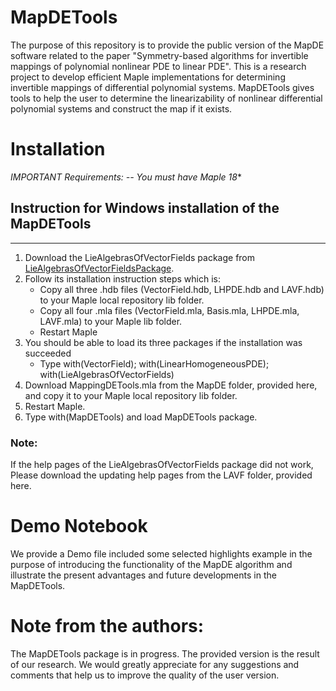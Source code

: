 # MapDETools
The purpose of this repository is to provide the public version of the MapDE software related to the paper "Symmetry-based algorithms for invertible mappings of polynomial nonlinear PDE to linear PDE".  This is a research project to develop efficient Maple implementations for determining invertible mappings of differential polynomial systems. 
MapDETools gives tools to help the user to determine the linearizability of nonlinear differential polynomial systems and construct the map if it exists.

# Installation
**IMPORTANT* Requirements:    -- You must have Maple 18**
## Instruction for Windows installation of the MapDETools
******************************************************************
1. Download the LieAlgebrasOfVectorFields package from [LieAlgebrasOfVectorFieldsPackage](http://www.canberra.edu.au/research/faculty-research-centres/msrc/projects/lavf).
2. Follow its installation instruction steps which is: 
   - Copy all three .hdb files (VectorField.hdb, LHPDE.hdb and LAVF.hdb) to your Maple local repository lib folder.  
   - Copy all four .mla files (VectorField.mla, Basis.mla, LHPDE.mla, LAVF.mla) to your Maple lib folder.
   - Restart Maple 
3.  You should be able to load its three packages if the installation was succeeded
    - Type  with(VectorField); with(LinearHomogeneousPDE); with(LieAlgebrasOfVectorFields)
4. Download MappingDETools.mla from the MapDE folder, provided here, and copy it to your Maple local repository lib folder.
5. Restart Maple.
6. Type with(MapDETools) and load MapDETools package.
### Note: 
If the help pages of the LieAlgebrasOfVectorFields package did not work, Please download the updating help pages from the LAVF folder, provided here.


# Demo Notebook
We provide a Demo file included some selected highlights example in the purpose of introducing the functionality of the MapDE algorithm and illustrate the present advantages and future developments in the MapDETools.

# Note from the authors: 
The MapDETools package is in progress. The provided version is the result of our research. We would greatly appreciate for any suggestions and comments that help us to improve the quality of the user version.
